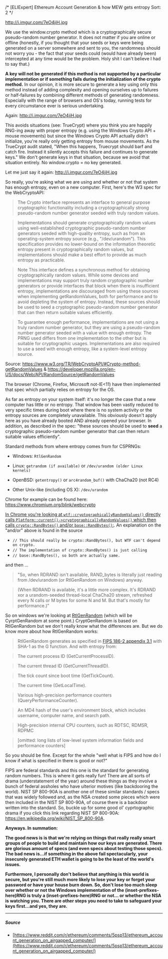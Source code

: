 /*
[ELIExpert] Ethereum Account Generation & how MEW gets entropy 
Sort: 2
*/

http://i.imgur.com/7eO4jiH.jpg

We use the window.crypto method which is a cryptographically secure pseudo-random number generator. It does not matter if you are online or offline (honestly, if you thought that your seeds or keys were being generated on a server somewhere and sent to you, the randomness should not worry you - the fact that your seeds could (would have already been) intercepted at any time would be the problem. Holy shit I can't believe I had to say that.)

**A key will not be generated if this method is not supported by a particular implementation or if something fails during the initialization of the crypto method.** In our opinion, it is more secure to generate a key using only this method instead of adding complexity and opening ourselves up to failures or half-failures by combining different methods of generating randomness. Especially with the range of browsers and OS's today, running tests for every circumstance ever is serious undertaking.

Again: http://i.imgur.com/7eO4jiH.jpg

This avoids situations (see: TrueCrypt) where you think you are happily RNG-ing away with proper entropy (e.g. using the Windows Crypto API + mouse movements) but since the Windows Crypto API actually didn't initialize, you're really only getting entropy from mouse movements. As the TrueCrypt audit stated, "When this happens, Truecrypt
should barf and catch fire. Instead it silently accepts this failure and continues to generate keys." We don't generate keys in that situation, because we avoid that situation entirely. No window.crypto = no key generated. 

Let me just say it again: http://i.imgur.com/7eO4jiH.jpg

So really, you're asking what we are using and whether or not that system has enough entropy, even on a new computer. First, here's the W3 spec for the WebCryptoAPI:

> The Crypto interface represents an interface to general purpose cryptographic functionality including a cryptographically strong pseudo-random number generator seeded with truly random values.

> Implementations should generate cryptographically random values using well-established cryptographic pseudo-random number generators seeded with high-quality entropy, such as from an operating-system entropy source (e.g., "/dev/urandom"). This specification provides no lower-bound on the information theoretic entropy present in cryptographically random values, but implementations should make a best effort to provide as much entropy as practicable.

> Note This interface defines a synchronous method for obtaining cryptographically random values. While some devices and implementations may support truly random cryptographic number generators or provide interfaces that block when there is insufficient entropy, implementations are discouraged from using these sources when implementing getRandomValues, both for performance and to avoid depleting the system of entropy. Instead, these sources should be used to seed a cryptographic pseudo-random number generator that can then return suitable values efficiently.

> To guarantee enough performance, implementations are not using a truly random number generator, but they are using a pseudo-random number generator seeded with a value with enough entropy. The PRNG used differs from one implementation to the other but is suitable for cryptographic usages. Implementations are also required to use a seed with enough entropy, like a system-level entropy source.

Source: https://www.w3.org/TR/WebCryptoAPI/#Crypto-method-getRandomValues & https://developer.mozilla.org/en-US/docs/Web/API/RandomSource/getRandomValues

The browser (Chrome, Firefox, Microsoft not-IE<11) have then implemented that spec which partially relies on entropy for the OS.

As far as entropy on your system itself: it's no longer the case that a new computer has little or no entropy. That window has been vastly reduced to very specific times during boot where there is no system activity or the entropy sources are completely unavailable. This obviously doesn't apply here as you have already booted AND already opened your browser. In addition, as described in the spec: "these sources should be used to **seed** a cryptographic pseudo-random number generator that can then return suitable values efficiently". 

Standard methods from where entropy comes from for CSPRNGs:

- Windows: `RtlGenRandom`

- Linux: `getrandom (if available)` or `/dev/urandom (older Linux kernels)`

- OpenBSD: `getentropy()` or `arc4random_buf()` with ChaCha20 (not RC4) 

- Other Unix-like (including OS X): `/dev/urandom`

Chrome for example can be found here: https://www.chromium.org/blink/webcrypto

[In Chrome you're looking at  `wtf::cryptographicallyRandomValues()` directly calls `Platform::current()->cryptographicallyRandomValues()` which then calls `crypto::RandBytes()` and/or `base::RandBytes()`:](https://chromium.googlesource.com/chromium/src/third_party/WebKit/Source/wtf/+/master/CryptographicallyRandomNumber.cpp). An explanation on the "and/or" above is found in the source

-   `// This should really be crypto::RandBytes(), but WTF can't depend on crypto.`
-   `// The implementation of crypto::RandBytes() is just calling`
-   `// base::RandBytes(), so both are actually same.`

and then ...

> "So, when RDRAND isn't available, RAND_bytes is literally just reading from /dev/urandom (or RtlGenRandom on Windows) anyway.

> (When RDRAND is available, it's a little more complex. It's RDRAND xor a urandom-seeded thread-local ChaCha20 stream, refreshed every N calls or M bytes for some N and M. But that's mostly for performance.)"

So on windows we're looking at [RtlGenRandom](https://msdn.microsoft.com/en-us/library/windows/desktop/aa387694(v=vs.85).aspx) (which will be CyrptGenRandom at some point.) CryptGenRandom is based on RtlGenRandom but we don't really know what the differences are.  But we do know more about how RtlGenRandom works:

> RtlGenRandom generates as specified in [FIPS 186-2 appendix 3.1](http://csrc.nist.gov/publications/fips/archive/fips186-2/fips186-2.pdf) with SHA-1 as the G function. And with entropy from:

> The current process ID (GetCurrentProcessID).

> The current thread ID (GetCurrentThreadID).

> The tick count since boot time (GetTickCount).

> The current time (GetLocalTime).

> Various high-precision performance counters (QueryPerformanceCounter).

> An MD4 hash of the user's environment block, which includes username, computer name, and search path.

> High-precision internal CPU counters, such as RDTSC, RDMSR, RDPMC

> [omitted: long lists of low-level system information fields and performance counters]

So you should be fine. Except for the whole "well what is FIPS and how do I know if what is specified in there is good or not?"

FIPS are federal standards and this one is the standard for generating random numbers. This is where it gets really fun! There are all sorts of drama (understatement of the year) around these things as they involve a bunch of federal assholes who have ulterior motives (like backdooring the world). NIST SP 800-90A is another one of these similar standards / specs that was widely followed and, as the NSA created some pieces which were then included in the NIST SP 800-90A, of course there is a backdoor written into the standard. So, buckle up for some good ol' cyprtographic drama if you click this link regarding NIST SP 800-90A: https://en.wikipedia.org/wiki/NIST_SP_800-90A.

**Anyways. In summation:**

**The good news is is that we're relying on things that really really smart groups of people to build and maintain how our keys are generated. There are glorious amount of specs (and even specs about testing those specs). The bad news is...if something in the above fail spectacularly, your insecurely generated ETH wallet is going to be the least of the world's issues.**

**Furthermore, I personally don't believe that anything is this world is secure, but you're still much more likely to lose your key or forget your password or have your house burn down. So, don't lose too much sleep over whether or not the Windows implementation of the (inset-prefixes-here)RNG is truly a (inset-prefixes-here)RNG or not... or whether the NSA is watching you. There are other steps you need to take to safeguard your keys first...and yes, they are.**

---

##### Source

- [https://www.reddit.com/r/ethereum/comments/5psp13/ethereum_account_generation_on_airgapped_computer/](https://www.reddit.com/r/ethereum/comments/5psp13/ethereum_account_generation_on_airgapped_computer/)
